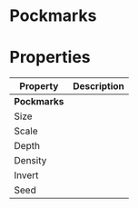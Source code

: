 # Pockmarks


# Properties


| Property | Description| 
| -------- | -----------|
| **Pockmarks** |  |
| Size |  |
| Scale |  |
| Depth |  |
| Density |  |
| Invert |  |
| Seed |  |





